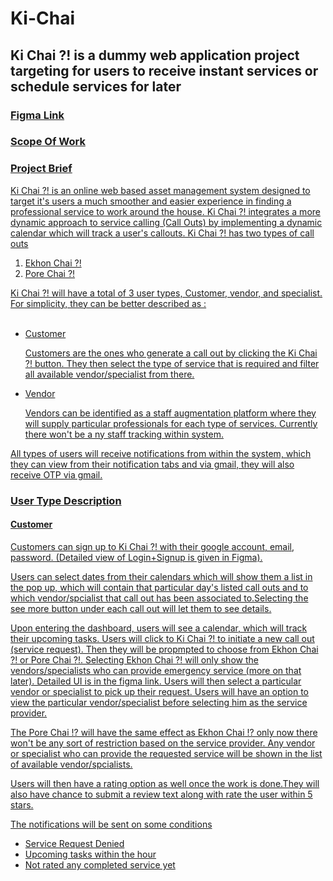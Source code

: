 # Ki-Chai
<h2>Ki Chai ?! is a dummy web application project targeting for users to receive instant services or schedule services for later </h2>

<h3><a href="https://www.figma.com/file/l4oiD49265PuS6ZEGkC59j/KiChai-UI%2FUX-(Copy)?type=design&node-id=0%3A1&mode=design&t=E0ExOHtSAB0hAhaK-1">Figma Link</h3>
<h3><a href="https://docs.google.com/spreadsheets/d/1PvS7hiIsBxuIwPZcQ3fVEvRd9427L8-tdO9d4jjcPfE/edit?usp=sharing">Scope Of Work</h3>

<h3>Project Brief</h3>

<p>Ki Chai ?! is an online web based asset management system designed to target it's users a much smoother and easier experience in finding a professional service to work around the house. Ki Chai ?! integrates a more dynamic approach to service calling (Call Outs) by implementing a dynamic calendar which will track a user's callouts. 
Ki Chai ?! has two types of call outs <ol><li>Ekhon Chai ?!</li><li>Pore Chai ?!</li></ol> Ki Chai ?! will have a total of 3 user types, Customer, vendor, and specialist. For simplicity, they can be better described as :
<br></br>
<ul>
  <li>Customer
    <p>Customers are the ones who generate a call out by clicking the Ki Chai ?! button. They then select the type of service that is required and filter all available vendor/specialist from there.</p>
  </li>
  <li>Vendor
    <p>Vendors can be identified as a staff augmentation platform where they will supply particular professionals for each type of services. Currently there won't be a ny staff tracking within system.</p>
  </li>
</ul>
</p>
<p>All types of users will receive notifications from within the system, which they can view from their notification tabs and via gmail, they will also receive OTP via gmail.</p>
<p><h3>User Type Description</h3></p>
<p><h4>Customer</h4></p>
<P>Customers can sign up to Ki Chai ?! with their google account, email, password. (Detailed view of Login+Signup is given in Figma).</P>
<p>Users can select dates from their calendars which will show them a list in the pop up, which will contain that particular day's listed call outs and to which vendor/spcialist that call out has been associated to.Selecting the see more button under each call out will let them to see details.</p>
<P> Upon entering the dashboard, users will see a calendar, which will track their upcoming tasks. Users will click to Ki Chai ?! to initiate a new call out (service request). Then they will be propmpted to choose from Ekhon Chai ?! or Pore Chai ?!. Selecting Ekhon Chai ?! will only show the vendors/specialists who can provide emergency service (more on that later). Detailed UI is in the figma link. Users will then select a particular vendor or specialist to pick up their request. Users will have an option to view the particular vendor/specialist before selecting him as the service provider.</P>
<p>The Pore Chai !? will have the same effect as Ekhon Chai !? only now there won't be any sort of restriction based on the service provider. Any vendor or specialist who can provide the requested service will be shown in the list of available vendor/spcialists.</p>
<p>Users will then have a rating option as well once the work is done.They will also have chance to submit a review text along with rate the user within 5 stars.</p>
<p>The notifications will be sent on some conditions <ul>
  <li>Service Request Denied</li>
  <li>Upcoming tasks within the hour</li>
  <li>Not rated any completed service yet</li>
</ul></p>
